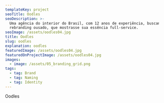 ```yaml
---
templateKey: project
seoTitle: Oodles
seoDescription: >-
  Uma agência do interior do Brasil, com 12 anos de experiência, buscando um
  rebranding ousado, que mostrasse sua essência full-service.
seoImage: /assets/oodles04.jpg
title: Oodles
slug: oodles
explanation: oodles
featuredImage: /assets/oodles04.jpg
featuredOnProjectImage: /assets/oodles04.jpg
images:
  - image: /assets/05_branding_grid.png
tags:
  - tag: Brand
  - tag: Naming
  - tag: Identity
---
```

Oodles
